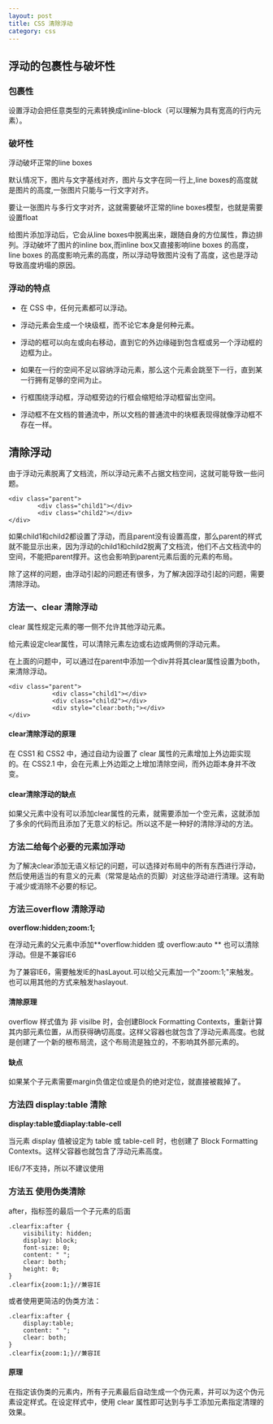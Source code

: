 ```yaml
---
layout: post
title: CSS 清除浮动
category: css
---
```


## 浮动的包裹性与破坏性

### 包裹性

设置浮动会把任意类型的元素转换成inline-block（可以理解为具有宽高的行内元素）。

### 破坏性

浮动破坏正常的line boxes

默认情况下，图片与文字基线对齐，图片与文字在同一行上,line boxes的高度就是图片的高度,一张图片只能与一行文字对齐。

要让一张图片与多行文字对齐，这就需要破坏正常的line boxes模型，也就是需要设置float

给图片添加浮动后，它会从line boxes中脱离出来，跟随自身的方位属性，靠边排列。浮动破坏了图片的inline box,而inline box又直接影响line boxes 的高度，line boxes 的高度影响元素的高度，所以浮动导致图片没有了高度，这也是浮动导致高度坍塌的原因。

### 浮动的特点

* 在 CSS 中，任何元素都可以浮动。

* 浮动元素会生成一个块级框，而不论它本身是何种元素。

* 浮动的框可以向左或向右移动，直到它的外边缘碰到包含框或另一个浮动框的边框为止。

* 如果在一行的空间不足以容纳浮动元素，那么这个元素会跳至下一行，直到某一行拥有足够的空间为止。

* 行框围绕浮动框，浮动框旁边的行框会缩短给浮动框留出空间。

* 浮动框不在文档的普通流中，所以文档的普通流中的块框表现得就像浮动框不存在一样。


## 清除浮动

由于浮动元素脱离了文档流，所以浮动元素不占据文档空间，这就可能导致一些问题。

    <div class="parent">
            <div class="child1"></div>
            <div class="child2"></div>
    </div>

如果child1和child2都设置了浮动，而且parent没有设置高度，那么parent的样式就不能显示出来，因为浮动的child1和child2脱离了文档流，他们不占文档流中的空间，不能把parent撑开。这也会影响到parent元素后面的元素的布局。

除了这样的问题，由浮动引起的问题还有很多，为了解决因浮动引起的问题，需要清除浮动。

### 方法一、clear 清除浮动

clear 属性规定元素的哪一侧不允许其他浮动元素。

给元素设定clear属性，可以清除元素左边或右边或两侧的浮动元素。

在上面的问题中，可以通过在parent中添加一个div并将其clear属性设置为both，来清除浮动。

    <div class="parent">
                <div class="child1"></div>
                <div class="child2"></div>
                <div style="clear:both;"></div>
    </div>

#### clear清除浮动的原理

在 CSS1 和 CSS2 中，通过自动为设置了 clear 属性的元素增加上外边距实现的。在 CSS2.1 中，会在元素上外边距之上增加清除空间，而外边距本身并不改变。 

#### clear清除浮动的缺点

如果父元素中没有可以添加clear属性的元素，就需要添加一个空元素，这就添加了多余的代码而且添加了无意义的标记。所以这不是一种好的清除浮动的方法。

### 方法二给每个必要的元素加浮动 

为了解决clear添加无语义标记的问题，可以选择对布局中的所有东西进行浮动，然后使用适当的有意义的元素（常常是站点的页脚）对这些浮动进行清理。这有助于减少或消除不必要的标记。


### 方法三overflow 清除浮动

**overflow:hidden;zoom:1;**

在浮动元素的父元素中添加**overflow:hidden 或 overflow:auto ** 也可以清除浮动。但是不兼容IE6

为了兼容IE6，需要触发IE的hasLayout.可以给父元素加一个"zoom:1;"来触发。也可以用其他的方式来触发haslayout.

#### 清除原理

overflow 样式值为 非 visilbe 时，会创建Block Formatting Contexts，重新计算其内部元素位置，从而获得确切高度。这样父容器也就包含了浮动元素高度。也就是创建了一个新的根布局流，这个布局流是独立的，不影响其外部元素的。

#### 缺点

如果某个子元素需要margin负值定位或是负的绝对定位，就直接被裁掉了。

### 方法四 display:table 清除

**display:table或diaplay:table-cell**

当元素 display 值被设定为 table 或 table-cell 时，也创建了  Block Formatting Contexts。这样父容器也就包含了浮动元素高度。

IE6/7不支持，所以不建议使用

### 方法五 使用伪类清除

after，指标签的最后一个子元素的后面

    .clearfix:after {
        visibility: hidden;
        display: block;
        font-size: 0;
        content: " ";
        clear: both;
        height: 0;
    }
    .clearfix{zoom:1;}//兼容IE
    
或者使用更简洁的伪类方法：

    .clearfix:after {
        display:table;
        content: " ";
        clear: both;
    }
    .clearfix{zoom:1;}//兼容IE

#### 原理
在指定该伪类的元素内，所有子元素最后自动生成一个伪元素，并可以为这个伪元素设定样式。在设定样式中，使用 clear 属性即可达到与手工添加元素指定清理的效果。


































